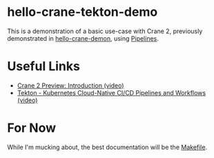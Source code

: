 hello-crane-tekton-demo
=======================

This is a demonstration of a basic use-case with Crane 2, previously
demonstrated in
[hello-crane-demon](https://github.com/eriknelson/hello-crane-demo),
using [Pipelines](https://tekton.dev/docs/getting-started/pipelines/).


# Useful Links

* [Crane 2 Preview: Introduction (video)](https://www.youtube.com/watch?v=esIZS7PVrvs)
* [Tekton - Kubernetes Cloud-Native CI/CD Pipelines and Workflows (video)](https://www.youtube.com/watch?v=7mvrpxz_BfE)

# For Now

While I'm mucking about, the best documentation will be the
[Makefile](Makefile).
